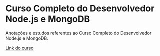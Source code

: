 # Curso Completo do Desenvolvedor Node.js e MongoDB

Anotações e estudos referentes ao Curso Completo do Desenvolvedor Node.js e MongoDB.

[Link do curso](https://www.udemy.com/curso-completo-do-desenvolvedor-nodejs/ "Curso Completo do Desenvolvedor Node.js e MongoDB")
